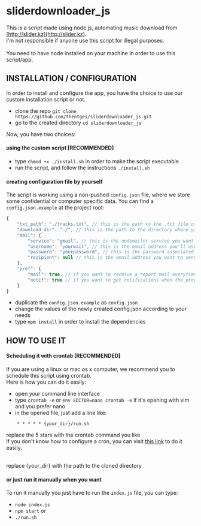 # sliderdownloader_js
This is a script made using node.js, automating music download from [http://slider.kz](http://slider.kz). <br />
I'm not responsible if anyone use this script for illegal purposes.
<br /> <br />
You need to have node installed on your machine in order to use this script/app.

## INSTALLATION / CONFIGURATION
In order to install and configure the app, you have the choice to use our custom installation script or not.
<br />
- clone the repo ```git clone https://github.com/thentges/sliderdownloader_js.git```
- go to the created directory ```cd sliderdownloader_js```

Now, you have two choices:
#### using the custom script [RECOMMENDED]
- type ```chmod +x ./install.sh``` in order to make the script executable
- run the script, and follow the instructions ```./install.sh```
#### creating configuration file by yourself
The script is working using a non-pushed ```config.json``` file, where we store some confidential or computer specific data.
You can find a ```config.json.example``` at the project root:
```javascript
{
    "txt_path": "./tracks.txt", // this is the path to the .txt file containing your song list
    "download_dir": "./", // this is the path to the directory where you want the tracks downloaded
    "mail": {
        "service": "gmail", // this is the nodemailer service you want to use to mail the recap (possibilities list here: https://nodemailer.com/smtp/well-known/)
        "username": "yourmail", // this is the email address you'll use to send the report
        "password": "yourpassword", // this is the password associated to this email
        "recipient": null // this is the email address you want to send the recap to. If null, the recap will be sent to the sender address
    },
    "pref": {
        "mail": true, // if you want to receive a report mail everytime the program download something, false if not
        "notif": true // if you want to get notifications when the program starts and ends, false if not
    }
}
```
- duplicate the ```config.json.example``` as ```config.json```
- change the values of the newly created config.json according to your needs
- type ```npm install``` in order to install the dependencies

## HOW TO USE IT
#### Scheduling it with crontab [RECOMMENDED]
If you are using a linux or mac os x computer, we recommend you to schedule this script using crontab. <br />
Here is how you can do it easily:
- open your command line interface
- type ```crontab -e``` or ```env EDITOR=nano crontab -e``` if it's opening with vim and you prefer nano
- in the opened file, just add a line like:
```
    * * * * * {your_dir}/run.sh
```
replace the 5 stars with the crontab command you like <br />
If you don't know how to configure a cron, you can visit [this link](https://crontab.guru) to do it easily. <br/> </br>

replace {your_dir} with the path to the cloned directory
#### or just run it manually when you want
To run it manually you just have to run the ```index.js``` file, you can type:
-  ```node index.js```
-  ```npm start```
or
-  ```./run.sh```
